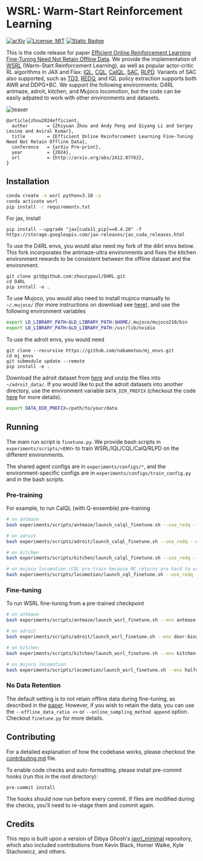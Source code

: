 # WSRL: Warm-Start Reinforcement Learning
[](https:/zhouzypaul.github.io/images/paper-images/wsrl/wsrl.png)
[![arXiv](https://img.shields.io/badge/arXiv-2412.07762-df2a2a.svg?style=for-the-badge)](http://arxiv.org/abs/2412.07762)
[![License: MIT](https://img.shields.io/badge/License-MIT-yellow.svg?style=for-the-badge)](https://opensource.org/licenses/MIT)
[![Static Badge](https://img.shields.io/badge/Project-Page-a?style=for-the-badge)](https://zhouzypaul.github.io/wsrl)

This is the code release for paper [Efficient Online Reinforcement Learning Fine-Tuning Need Not Retain Offline Data](http://arxiv.org/abs/2412.07762). We provide the implementation of [WSRL](http://arxiv.org/abs/2412.07762) (Warm-Start Reinforcement Learning), as well as popular actor-critic RL algorithms in JAX and Flax: [IQL](https://arxiv.org/abs/2110.06169), [CQL](https://arxiv.org/abs/2006.04779), [CalQL](https://arxiv.org/abs/2303.05479), [SAC](https://arxiv.org/abs/1801.01290), [RLPD](https://arxiv.org/abs/2302.02948). Variants of SAC also supported, such as [TD3](https://arxiv.org/pdf/1802.09477), [REDQ](https://arxiv.org/abs/2101.05982), and IQL policy extraction supports both AWR and DDPG+BC.
We support the following environments: D4RL antmaze, adroit, kitchen, and Mujoco locomotion, but the code can be easily adpated to work with other environments and datasets.

![teaser](https://zhouzypaul.github.io/images/paper-images/wsrl/teaser.png)

```
@article{zhou2024efficient,
  author       = {Zhiyuan Zhou and Andy Peng and Qiyang Li and Sergey Levine and Aviral Kumar},
  title        = {Efficient Online Reinforcement Learning Fine-Tuning Need Not Retain Offline Data},
  conference   = {arXiv Pre-print},
  year         = {2024},
  url          = {http://arxiv.org/abs/2412.07762},
}
```


## Installation
```bash
conda create -n wsrl python=3.10 -y
conda activate wsrl
pip install -r requirements.txt
```

For jax, install
```
pip install --upgrade "jax[cuda11_pip]==0.4.20" -f https://storage.googleapis.com/jax-releases/jax_cuda_releases.html
```

To use the D4RL envs, you would also need my fork of the d4rl envs below.
This fork incorporates the antmaze-ultra environments and fixes the kitchen environment rewards to be consistent between the offline dataset and the environment.
```
git clone git@github.com:zhouzypaul/D4RL.git
cd D4RL
pip install -e .
```

To use Mujoco, you would also need to install mujoco manually to `~/.mujoco/` (for more instructions on download see [here](https://github.com/openai/mujoco-py?tab=readme-ov-file#install-mujoco)), and use the following environment variables
```bash
export LD_LIBRARY_PATH=$LD_LIBRARY_PATH:$HOME/.mujoco/mujoco210/bin
export LD_LIBRARY_PATH=$LD_LIBRARY_PATH:/usr/lib/nvidia
```

To use the adroit envs, you would need
```
git clone --recursive https://github.com/nakamotoo/mj_envs.git
cd mj_envs
git submodule update --remote
pip install -e .
```

Download the adroit dataset from [here](https://drive.google.com/file/d/1yUdJnGgYit94X_AvV6JJP5Y3Lx2JF30Y/view) and unzip the files into `~/adroit_data/`.
If you would like to put the adroit datasets into another directory, use the environment variable `DATA_DIR_PREFIX` (checkout the code [here](https://github.com/zhouzypaul/wsrl/blob/4b5665987079934a926c10a09bd81bc3c48ea9fa/wsrl/envs/adroit_binary_dataset.py#L7) for more details).
```bash
export DATA_DIR_PREFIX=/path/to/your/data
```

## Running
The main run script is `finetune.py`. We provide bash scripts in `experiments/scripts/<ENV>` to train WSRL/IQL/CQL/CalQ/RLPD on the different environments.

The shared agent configs are in `experiments/configs/*`, and the environment-specific configs are in `experiments/configs/train_config.py` and in the bash scripts.

### Pre-training
For example, to run CalQL (with Q-ensemble) pre-training
```bash
# on antmaze
bash experiments/scripts/antmaze/launch_calql_finetune.sh --use_redq --env antmaze-large-diverse-v2

# on adroit
bash experiments/scripts/adroit/launch_calql_finetune.sh --use_redq --env door-binary-v0

# on kitchen
bash experiments/scripts/kitchen/launch_calql_finetune.sh --use_redq --env kitchen-mixed-v0

# on mujoco locomotion (CQL pre-train because MC returns are hard to estimate)
bash experiments/scripts/locomotion/launch_cql_finetune.sh --use_redq --env halfcheetah-medium-replay-v0
```

### Fine-tuning
To run WSRL fine-tuning from a pre-trained checkpoint
```bash
# on antmaze
bash experiments/scripts/antmaze/launch_wsrl_finetune.sh --env antmaze-large-diverse-v2 --resume_path /path/to/checkpoint

# on adroit
bash experiments/scripts/adroit/launch_wsrl_finetune.sh --env door-binary-v0 --resume_path /path/to/checkpoint

# on kitchen
bash experiments/scripts/kitchen/launch_wsrl_finetune.sh --env kitchen-mixed-v0 --resume_path /path/to/checkpoint

# on mujoco locomotion
bash experiments/scripts/locomotion/launch_wsrl_finetune.sh --env halfcheetah-medium-replay-v0 --resume_path /path/to/checkpoint
```

### No Data Retention
The default setting is to not retain offline data during fine-tuning, as described in the [paper](http://arxiv.org/abs/2412.07762). However, if you wish to retain the data, you can use the `--offline_data_ratio <>` or `--online_sampling_method append` option. Checkout `finetune.py` for more details.

## Contributing
For a detailed explanation of how the codebase works, please checkout the [contributing.md](contributing.md) file.

To enable code checks and auto-formatting, please install pre-commit hooks (run this in the root directory):
```
pre-commit install
```
The hooks should now run before every commit. If files are modified during the checks, you'll need to re-stage them and commit again.

## Credits
This repo is built upon a version of Dibya Ghosh's [jaxrl_minimal](https://github.com/dibyaghosh/jaxrl_minimal) repository, which also included contributions from Kevin Black, Homer Walke, Kyle Stachowicz, and others.
